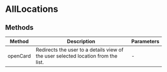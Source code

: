 # AllLocations

## Methods

<!-- @vuese:AllLocations:methods:start -->
|Method|Description|Parameters|
|---|---|---|
|openCard|Redirects the user to a details view of the user selected location from the list.|-|

<!-- @vuese:AllLocations:methods:end -->


